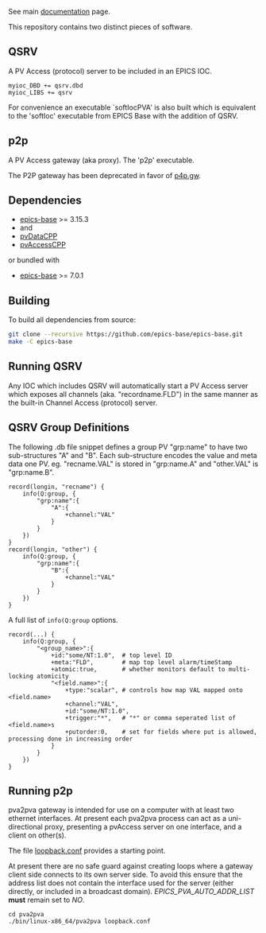 See main [documentation](https://epics-base.github.io/pva2pva/) page.

This repository contains two distinct pieces of software.

QSRV
----

A PV Access (protocol) server to be included in an EPICS IOC.

```
myioc_DBD += qsrv.dbd
myioc_LIBS += qsrv
```

For convenience an executable `softIocPVA' is also built which is equivalent to the
'softIoc' executable from EPICS Base with the addition of QSRV.

p2p
---

A PV Access gateway (aka proxy).
The 'p2p' executable.

The P2P gateway has been deprecated in favor of
[p4p.gw](https://mdavidsaver.github.io/p4p/gw.html).

Dependencies
------------

- [epics-base](http://www.aps.anl.gov/epics/) >= 3.15.3
- and
- [pvDataCPP](http://epics-pvdata.sourceforge.net/)
- [pvAccessCPP](http://epics-pvdata.sourceforge.net/)

or bundled with

- [epics-base](http://www.aps.anl.gov/epics/) >= 7.0.1

Building
--------

To build all dependencies from source:

```sh
git clone --recursive https://github.com/epics-base/epics-base.git
make -C epics-base
```

Running QSRV
------------

Any IOC which includes QSRV will automatically start a PV Access server
which exposes all channels (aka. "recordname.FLD") in the same manner
as the built-in Channel Access (protocol) server.

QSRV Group Definitions
----------------------

The following .db file snippet defines a group PV "grp:name"
to have two sub-structures "A" and "B".
Each sub-structure encodes the value and meta data one PV.
eg. "recname.VAL" is stored in "grp:name.A"
and "other.VAL" is "grp:name.B".

```
record(longin, "recname") {
    info(Q:group, {
        "grp:name":{
            "A":{
                +channel:"VAL"
            }
        }
    })
}
record(longin, "other") {
    info(Q:group, {
        "grp:name":{
            "B":{
                +channel:"VAL"
            }
        }
    })
}
```

A full list of `info(Q:group` options.

```
record(...) {
    info(Q:group, {
        "<group_name>":{
            +id:"some/NT:1.0",  # top level ID
            +meta:"FLD",        # map top level alarm/timeStamp
            +atomic:true,       # whether monitors default to multi-locking atomicity
            "<field.name>":{
                +type:"scalar", # controls how map VAL mapped onto <field.name>
                +channel:"VAL",
                +id:"some/NT:1.0",
                +trigger:"*",   # "*" or comma seperated list of <field.name>s
                +putorder:0,    # set for fields where put is allowed, processing done in increasing order
            }
        }
    })
}
```

Running p2p
-----------

pva2pva gateway is intended for use on a computer with at least two ethernet interfaces.
At present each pva2pva process can act as a uni-directional proxy,
presenting a pvAccess server on one interface,
and a client on other(s).

The file [loopback.conf](loopback.conf) provides a starting point.

At present there are no safe guard against creating loops
where a gateway client side connects to its own server side.
To avoid this ensure that the address list does not contain
the interface used for the server (either directly, or included in a broadcast domain).
*EPICS_PVA_AUTO_ADDR_LIST* __must__ remain set to *NO*.

```
cd pva2pva
./bin/linux-x86_64/pva2pva loopback.conf
```
